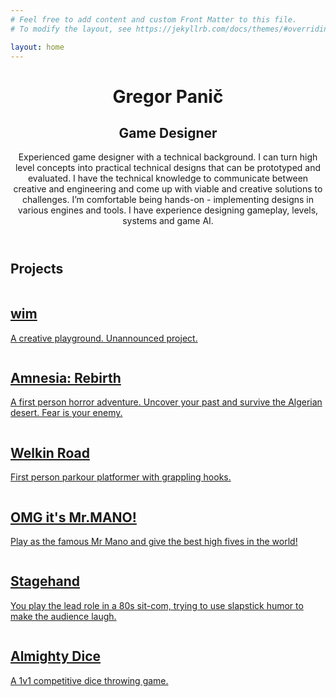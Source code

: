 ```yaml
---
# Feel free to add content and custom Front Matter to this file.
# To modify the layout, see https://jekyllrb.com/docs/themes/#overriding-theme-defaults

layout: home
---
```

<div id="main">
    <div class="inner">
        <header id="hero">
            <h1>
                Gregor Panič
            </h1>
            <h2>Game Designer</h2>
            <p>Experienced game designer with a technical background. I can turn high level concepts into practical technical designs that can be prototyped and evaluated. I have the technical knowledge to communicate between creative and engineering and come up with viable and creative solutions to challenges. I’m comfortable being hands-on - implementing designs in various engines and tools. I have experience designing gameplay, levels, systems and game AI.</p>
        </header>
        <h2>Projects</h2>
        <section class="tiles">
            <article class="style2">
                <span class="image">
                    <img src="images/wim/wim_thumbnail.jpg" alt="">
                </span>
                <a href="generic.html">
                    <h2>wim</h2>
                    <div class="content">
                        <p>A creative playground. Unannounced project.</p>
                    </div>
                </a>
            </article>
            <article class="style1">
                <span class="image">
                    <img src="images/amnesia_rebirth/ar_thumbnail.jpg" alt="">
                </span>
                <a href="generic.html">
                    <h2>Amnesia: Rebirth</h2>
                    <div class="content">
                        <p>A first person horror adventure. Uncover your past and survive the Algerian desert. Fear is your enemy.</p>
                    </div>
                </a>
            </article>
            <article class="style3">
                <span class="image">
                    <img src="images/welkin_road/wr_thumbnail.jpg" alt="">
                </span>
                <a href="welkin_road">
                    <h2>Welkin Road</h2>
                    <div class="content">
                        <p>First person parkour platformer with grappling hooks.</p>
                    </div>
                </a>
            </article>
            <article class="style4">
                <span class="image">
                    <img src="images/mano/mano_thumbnail.jpg" alt="">
                </span>
                <a href="mano">
                    <h2>OMG it's Mr.MANO!</h2>
                    <div class="content">
                        <p>Play as the famous Mr Mano and give the best high fives in the world!</p>
                    </div>
                </a>
            </article>
            <article class="style5">
                <span class="image">
                    <img src="images/stagehand/stagehand_thumbnail.jpg" alt="">
                </span>
                <a href="stagehand">
                    <h2>Stagehand</h2>
                    <div class="content">
                        <p>You play the lead role in a 80s sit-com, trying to use slapstick humor to make the audience laugh.</p>
                    </div>
                </a>
            </article>
            <article class="style6">
                <span class="image">
                    <img src="images/almighty_dice/dice_thumbnail.jpg" alt="">
                </span>
                <a href="almighty_dice">
                    <h2>Almighty Dice</h2>
                    <div class="content">
                        <p>A 1v1 competitive dice throwing game.</p>
                    </div>
                </a>
            </article>
        </section>
    </div>
</div>
